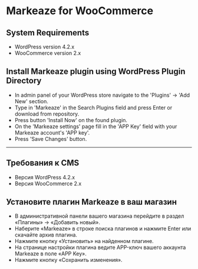 # Markeaze for WooCommerce

## System Requirements

* WordPress version 4.2.x
* WooCommerce version 2.x

## Install Markeaze plugin using WordPress Plugin Directory

* In admin panel of your WordPress store navigate to the 'Plugins' → 'Add New' section.
* Type in 'Markeaze' in the Search Plugins field and press Enter or download from repository.
* Press button 'Install Now' on the found plugin.
* On the 'Markeaze settings' page fill in the 'APP Key' field with your Markeaze account's 'APP key'.
* Press 'Save Changes' button.

----------------------

## Требования к CMS

* Версия WordPress 4.2.x
* Версия WooCommerce 2.x

## Установите плагин Markeaze в ваш магазин

* В административной панели вашего магазина перейдите в раздел «Плагины» → «Добавить новый».
* Наберите «Markeaze» в строке поиска плагинов и нажмите Enter или скачайте архив плагина.
* Нажмите кнопку «Установить» на найденном плагине.
* На странице настройки плагина ведите APP-ключ вашего аккаунта Markeaze в поле «APP Key».
* Нажмите кнопку «Сохранить изменения».
